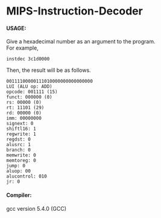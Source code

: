 # MIPS-Instruction-Decoder

#### USAGE:
Give a hexadecimal number as an argument to the program. <br>For example, 
```
instdec 3c1d0000
```
Then, the result will be as follows.
```
00111100000111010000000000000000
LUI (ALU op: ADD)
opcode: 001111 (15)
funct: 000000 (0)
rs: 00000 (0)
rt: 11101 (29)
rd: 00000 (0)
imm: 00000000
signext: 0
shiftl16: 1
regwrite: 1
regdst: 0
alusrc: 1
branch: 0
memwrite: 0
memtoreg: 0
jump: 0
aluop: 00
alucontrol: 010
jr: 0
```

#### Compiler:
gcc version 5.4.0 (GCC)
